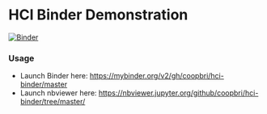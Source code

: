 # HCI Binder Demonstration

[![Binder](https://mybinder.org/badge_logo.svg)](https://mybinder.org/v2/gh/coopbri/hci-binder/master)

### Usage

- Launch Binder here: https://mybinder.org/v2/gh/coopbri/hci-binder/master
- Launch nbviewer here: https://nbviewer.jupyter.org/github/coopbri/hci-binder/tree/master/
